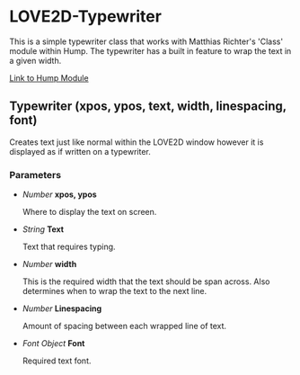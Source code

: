 # LOVE2D-Typewriter

This is a simple typewriter class that works with Matthias Richter's 'Class' module within Hump. The typewriter has a built in feature to wrap the text in a given width.

[Link to Hump Module](https://github.com/vrld/hump)

## Typewriter (xpos, ypos, text, width, linespacing, font)

Creates text just like normal within the LOVE2D window however it is displayed as if written on a typewriter.

### Parameters

* *Number* **xpos, ypos**

  Where to display the text on screen.

* *String* **Text**

  Text that requires typing.

* *Number* **width**

  This is the required width that the text should be span across. Also determines when to wrap the text to the next line.
  
* *Number* **Linespacing**

  Amount of spacing between each wrapped line of text.

* *Font Object* **Font**

  Required text font.
